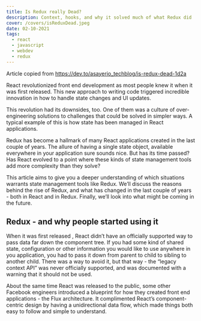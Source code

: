 ```yaml
---
title: Is Redux really Dead?
description: Context, hooks, and why it solved much of what Redux did
cover: /covers/isReduxDead.jpeg
date: 02-10-2021
tags:
  - react
  - javascript
  - webdev
  - redux
---
```

Article copied from <https://dev.to/asayerio_techblog/is-redux-dead-1d2a>

React revolutionized front end development as most people knew it when it was first released. This new approach to writing code triggered incredible innovation in how to handle state changes and UI updates.

This revolution had its downsides, too. One of them was a culture of over-engineering solutions to challenges that could be solved in simpler ways. A typical example of this is how state has been managed in React applications.

Redux has become a hallmark of many React applications created in the last couple of years. The allure of having a single state object, available everywhere in your application sure sounds nice. But has its time passed? Has React evolved to a point where these kinds of state management tools add more complexity than they solve?

This article aims to give you a deeper understanding of which situations warrants state management tools like Redux. We’ll discuss the reasons behind the rise of Redux, and what has changed in the last couple of years - both in React and in Redux. Finally, we’ll look into what might be coming in the future.

## Redux - and why people started using it

When it was first released , React didn’t have an officially supported way to pass data far down the component tree. If you had some kind of shared state, configuration or other information you would like to use anywhere in you application, you had to pass it down from parent to child to sibling to another child. There was a way to avoid it, but that way - the “legacy context API” was never officially supported, and was documented with a warning that it should not be used.

About the same time React was released to the public, some other Facebook engineers introduced a blueprint for how they created front end applications - the Flux architecture. It complimented React’s component-centric design by having a unidirectional data flow, which made things both easy to follow and simple to understand.

<!-- ```js
const rehypePrism = require('@mapbox/rehype-prism')
module.exports = {
  module: {
    // ...
    rules: [
      // ...
      {
        test: /.mdx?$/,
        use: [
          'babel-loader',
          {
            resolve: '@mdx-js/loader',
            options: {
              rehypePlugins: [rehypePrism]
            }
          }
        ]
      }
    ]
  }
}
``` -->

